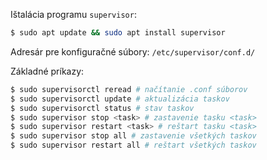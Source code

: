 Ištalácia programu `supervisor`:

```sh
$ sudo apt update && sudo apt install supervisor
```

Adresár pre konfiguračné súbory: `/etc/supervisor/conf.d/`

Základné príkazy:
```sh
$ sudo supervisorctl reread # načítanie .conf súborov
$ sudo supervisorctl update # aktualizácia taskov
$ sudo supervisorctl status # stav taskov
$ sudo supervisor stop <task> # zastavenie tasku <task>
$ sudo supervisor restart <task> # reštart tasku <task>
$ sudo supervisor stop all # zastavenie všetkých taskov
$ sudo supervisor restart all # reštart všetkých taskov
```